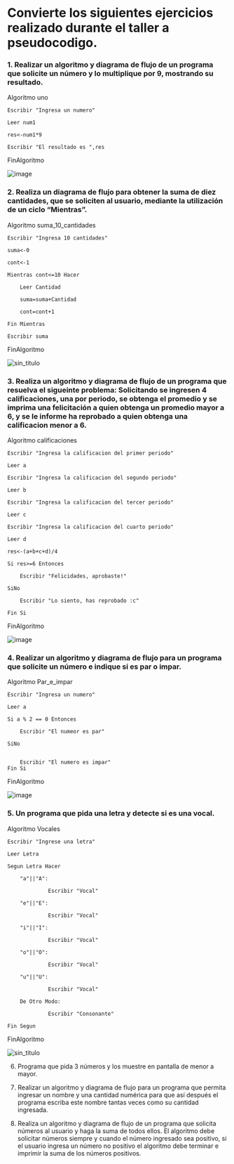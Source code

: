 
# Convierte los siguientes ejercicios realizado durante el taller a pseudocodigo.

### 1. Realizar un algoritmo y diagrama de flujo de un programa que solicite un número y lo multiplique por 9, mostrando su resultado.

Algoritmo uno
	
	Escribir "Ingresa un numero"
	
	Leer num1
	
	res<-num1*9
	
	Escribir "El resultado es ",res
	
FinAlgoritmo

![image](https://user-images.githubusercontent.com/101203621/159966926-ea0c1d69-dc47-4e00-8408-18a124c31004.png)


### 2. Realiza un diagrama de flujo para obtener la suma de diez cantidades, que se soliciten al usuario, mediante la utilización de un ciclo “Mientras”.

Algoritmo suma_10_cantidades

	Escribir "Ingresa 10 cantidades"
	
	suma<-0
	
	cont<-1
	
	Mientras cont<=10 Hacer
	
		Leer Cantidad
		
		suma=suma+Cantidad
		
		cont=cont+1
		
	Fin Mientras
	
	Escribir suma
	
FinAlgoritmo

![sin_titulo](https://user-images.githubusercontent.com/101203621/159970997-6b395afc-9322-469b-9b42-5a01e0097531.png)


### 3. Realiza un algoritmo y diagrama de flujo de un programa que resuelva el sigueinte problema: Solicitando se ingresen 4 calificaciones, una por periodo, se obtenga el promedio y se imprima una felicitación a quien obtenga un promedio mayor a 6, y se le informe ha reprobado a quien obtenga una calificacion menor a 6.

Algoritmo calificaciones

	Escribir "Ingresa la calificacion del primer periodo"
	
	Leer a
	
	Escribir "Ingresa la calificacion del segundo periodo"
	
	Leer b
	
	Escribir "Ingresa la calificacion del tercer periodo"
	
	Leer c
	
	Escribir "Ingresa la calificacion del cuarto periodo"
	
	Leer d
	
	res<-(a+b+c+d)/4
	
	Si res>=6 Entonces
	
		Escribir "Felicidades, aprobaste!"
		
	SiNo
	
		Escribir "Lo siento, has reprobado :c"
		
	Fin Si
	
FinAlgoritmo


![image](https://user-images.githubusercontent.com/101203621/159972916-8571c8cf-5664-4025-bb2c-cf38662ec08d.png)

  

### 4. Realizar un algoritmo y diagrama de flujo para un programa que solicite un número e indique si es par o impar.

Algoritmo Par_e_impar

	Escribir "Ingresa un numero"
	
	Leer a
	
	Si a % 2 == 0 Entonces
	
		Escribir "El numeor es par"
		
	SiNo
	
	
		Escribir "El numero es impar"
	Fin Si
	
FinAlgoritmo

![image](https://user-images.githubusercontent.com/101203621/159973828-c321e7d8-61f0-4feb-960c-a8b382e8c044.png)


### 5. Un programa que pida una letra y detecte si es una vocal.

Algoritmo Vocales

	Escribir "Ingrese una letra"
	
	Leer Letra
	
	Segun Letra Hacer
	
		"a"||"A":
		
				 Escribir "Vocal"
				 
		"e"||"E":
		
				 Escribir "Vocal"
				 
		"i"||"I":
		
				 Escribir "Vocal"
				 
		"o"||"O":	
		
				 Escribir "Vocal"
				 
		"u"||"U":
		
				 Escribir "Vocal"
				 
		De Otro Modo:
		
				 Escribir "Consonante"

	Fin Segun
	
FinAlgoritmo

![sin_titulo](https://user-images.githubusercontent.com/101203621/160150985-028fd8b6-1bd2-4de6-a52b-b76a9a35cef6.png)


6. Programa que pida 3 números y los muestre en pantalla de menor a mayor.


7. Realizar un algoritmo y diagrama de flujo para un programa que permita ingresar un nombre y una cantidad numérica para que así después el programa escriba este nombre tantas veces como su cantidad ingresada.


8. Realiza un algoritmo y diagrama de flujo de un programa que solicita números al usuario y haga la suma de todos ellos. El algoritmo debe solicitar números siempre y cuando el número ingresado sea positivo, si el usuario ingresa un número no positivo el algoritmo debe terminar e imprimir la suma de los números positivos.
